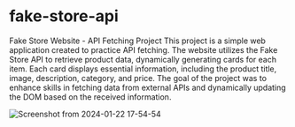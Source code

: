 # fake-store-api
Fake Store Website - API Fetching Project
This project is a simple web application created to practice API fetching. The website utilizes the Fake Store API to retrieve product data, dynamically generating cards for each item. Each card displays essential information, including the product title, image, description, category, and price. The goal of the project was to enhance skills in fetching data from external APIs and dynamically updating the DOM based on the received information.

![Screenshot from 2024-01-22 17-54-54](https://github.com/Grisoly/fake-store-api/assets/120173770/1e5e4462-cf20-4a78-b116-63cb5fb204c3)
